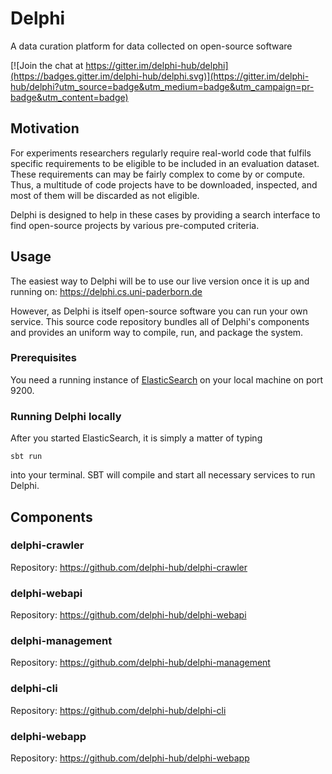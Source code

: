 # Delphi

A data curation platform for data collected on open-source software

[![Join the chat at https://gitter.im/delphi-hub/delphi](https://badges.gitter.im/delphi-hub/delphi.svg)](https://gitter.im/delphi-hub/delphi?utm_source=badge&utm_medium=badge&utm_campaign=pr-badge&utm_content=badge)


## Motivation

For experiments researchers regularly require real-world code that fulfils specific requirements to be eligible to be included in an evaluation dataset.
These requirements can may be fairly complex to come by or compute.
Thus, a multitude of code projects have to be downloaded, inspected, and most of them will be discarded as not eligible.

Delphi is designed to help in these cases by providing a search interface to find open-source projects by various pre-computed criteria.

## Usage

The easiest way to Delphi will be to use our live version once it is up and running on:
https://delphi.cs.uni-paderborn.de

However, as Delphi is itself open-source software you can run your own service.
This source code repository bundles all of Delphi's components and provides an uniform way to compile, run, and package the system.

### Prerequisites

You need a running instance of [ElasticSearch](https://www.elastic.co/downloads/elasticsearch) on your local machine on port 9200.

### Running Delphi locally
After you started ElasticSearch, it is simply a matter of typing
```
sbt run
```
into your terminal. SBT will compile and start all necessary services to run Delphi.

## Components

### delphi-crawler

Repository: https://github.com/delphi-hub/delphi-crawler

### delphi-webapi
Repository: https://github.com/delphi-hub/delphi-webapi

### delphi-management
Repository: https://github.com/delphi-hub/delphi-management

### delphi-cli
Repository: https://github.com/delphi-hub/delphi-cli

### delphi-webapp
Repository: https://github.com/delphi-hub/delphi-webapp
